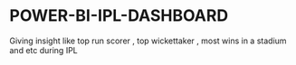 # POWER-BI-IPL-DASHBOARD
Giving insight like top run scorer , top wickettaker , most wins in a stadium and etc during IPL
